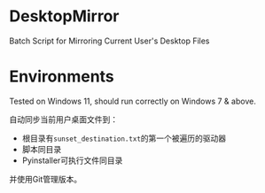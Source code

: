 # DesktopMirror
Batch Script for Mirroring Current User's Desktop Files

# Environments
Tested on Windows 11, should run correctly on Windows 7 & above.

自动同步当前用户桌面文件到：
* 根目录有`sunset_destination.txt`的第一个被遍历的驱动器
* 脚本同目录
* Pyinstaller可执行文件同目录

并使用Git管理版本。
